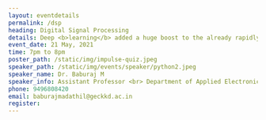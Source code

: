 ```yaml
---
layout: eventdetails
permalink: /dsp
heading: Digital Signal Processing
details: Deep <b>learning</b> added a huge boost to the already rapidly developing field of computer vision. With deep learning, a lot of new <br> applications of computer vision techniquies have been introduced and are now becoming parts of our everyday lives.
event_date: 21 May, 2021
time: 7pm to 8pm
poster_path: /static/img/impulse-quiz.jpeg
speaker_path: /static/img/events/speaker/python2.jpeg
speaker_name: Dr. Baburaj M
speaker_info: Assistant Professor <br> Department of Applied Electronics and Instrumentation Engineering <br> Government Engineering College Kozhikode
phone: 9496808420
email: baburajmadathil@geckkd.ac.in
register: 
---
```


